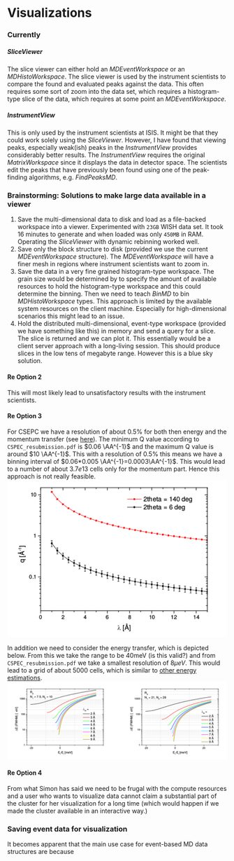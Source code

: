 # Visualizations

### Currently

##### SliceViewer

The slice viewer can either hold an *MDEventWorkspace* or an *MDHistoWorkspace*.
The slice viewer is used by the instrument scientists to compare the
found and evaluated peaks against the data. This often requires some sort of
zoom into the data set, which requires a histogram-type slice of the data, which
requires at some point an *MDEventWorkspace*.

##### InstrumentView

This is only used by the instrument scientists at ISIS. It might be that they
could work solely using the *SliceViewer*. However, I have found that viewing
peaks, especially weak(ish) peaks in the *InstrumentView* provides considerably
better results. The *InstrumentView* requires the original *MatrixWorkspace* since
it displays the data in detector space. The scientists edit the peaks that have
previously been found using one of the peak-finding algorithms, e.g. *FindPeaksMD*.



### Brainstorming: Solutions to make large data available in a viewer

1. Save the multi-dimensional data to disk and load as a file-backed workspace into
   a viewer. Experimented with `23GB` WISH data set. It took 16 minutes to generate
   and when loaded was only `450MB` in RAM. Operating the *SliceViewer* with dynamic
   rebinning worked well.
2. Save only the block structure to disk (provided we use the current
   *MDEventWorkspace* structure). The *MDEventWorkspace* will have a finer mesh
   in regions where instrument scientists want to zoom in.
3. Save the data in a very fine grained histogram-type workspace. The grain size
   would be determined by
   to specify the amount of available resources to hold the histogram-type workspace
   and this could determine the binning. Then we need to teach *BinMD* to bin
   *MDHistoWorkspace* types. This approach is limited by the available system
   resources on the client machine. Especially for high-dimensional scenarios
   this might lead to an issue.
4. Hold the distributed multi-dimensional, event-type workspace
   (provided we have something like this) in memory and send a query for a slice.
   The slice is returned and we can plot it. This essentially would be a client
   server approach with a long-living session. This should produce slices
   in the low tens of megabyte range. However this is a blue sky solution.


#### Re Option 2
This will most likely lead to unsatisfactory results with the instrument scientists.


#### Re Option 3

For CSEPC we have a resolution of about 0.5% for both then energy and the momentum transfer (see [here](../requirements_and_discussions/log.md)).
The minimum Q value according to `CSPEC_resubmission.pdf` is $0.06 \AA^{-1}$ and the
maximum Q value is around  $10 \AA^{-1}$. This with a resolution of 0.5% this means
we have a binning interval of  $0.06*0.005 \AA^{-1}=0.0003\AA^{-1}$. This would lead
to a number of about $3.7e13$ cells only for the momentum part. Hence this approach
is not really feasible.
![Q values](q_resolution_c_spec.png)

In addition we need to consider the energy transfer, which is depicted below. From
this we take the range to be 40meV (is this valid?) and from `CSPEC_resubmission.pdf`
we take a smallest resolution of $8\mu eV$. This would lead to a grid of about
5000 cells, which is similar to [other energy estimations](../other/instruments_and_resolutions.md).
![Q values](energy_transfer.png)

#### Re Option 4
From what Simon has said we need to be frugal with the compute resources and a
user who wants to visualize data cannot claim a substantial part of the cluster
for her visualization for a long time (which would happen if we made the
cluster available in an interactive way.)


### Saving event data for visualization

It becomes apparent that the main use case for event-based MD data structures
are because
